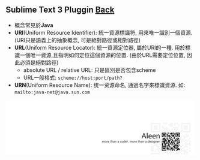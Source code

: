 ## Sublime Text 3 Pluggin [Back](./qa.md)

- 概念常見於**Java**
- **URI**(Uniform Resource Identifier): 統一資源標識符, 用來唯一識別一個資源. (URI只是語義上的抽象概念, 可是絕對路徑或相對路徑)
- **URL**(Uniform Resource Locator): 統一資源定位器, 屬於URI的一種. 用於標識一個唯一資源,且指明如何定位這個資源的位置. (由於URL需要定位位置, 因此必須是絕對路徑)
	- absolute URL / relative URL: 只是區別是否包含scheme
	- URL一般格式: ```scheme://host:port/path?```
- **URN**(Uniform Resource Name): 统一资源命名, 通過名字來標識資源. 如: ```mailto:java-net@java.sun.com```

<a href="http://aleen42.github.io/" target="_blank" ><img src="./../pic/tail.gif"></a>
